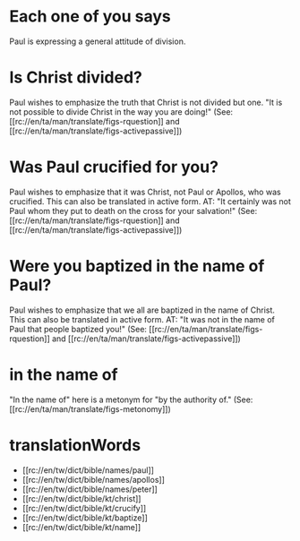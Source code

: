 # Each one of you says

Paul is expressing a general attitude of division.

# Is Christ divided?

Paul wishes to emphasize the truth that Christ is not divided but one. "It is not possible to divide Christ in the way you are doing!" (See: [[rc://en/ta/man/translate/figs-rquestion]] and [[rc://en/ta/man/translate/figs-activepassive]])

# Was Paul crucified for you?

Paul wishes to emphasize that it was Christ, not Paul or Apollos, who was crucified. This can also be translated in active form. AT: "It certainly was not Paul whom they put to death on the cross for your salvation!" (See: [[rc://en/ta/man/translate/figs-rquestion]] and [[rc://en/ta/man/translate/figs-activepassive]])

# Were you baptized in the name of Paul?

Paul wishes to emphasize that we all are baptized in the name of Christ. This can also be translated in active form. AT: "It was not in the name of Paul that people baptized you!" (See: [[rc://en/ta/man/translate/figs-rquestion]] and [[rc://en/ta/man/translate/figs-activepassive]])

# in the name of

"In the name of" here is a metonym for "by the authority of." (See: [[rc://en/ta/man/translate/figs-metonomy]])

# translationWords

* [[rc://en/tw/dict/bible/names/paul]]
* [[rc://en/tw/dict/bible/names/apollos]]
* [[rc://en/tw/dict/bible/names/peter]]
* [[rc://en/tw/dict/bible/kt/christ]]
* [[rc://en/tw/dict/bible/kt/crucify]]
* [[rc://en/tw/dict/bible/kt/baptize]]
* [[rc://en/tw/dict/bible/kt/name]]
